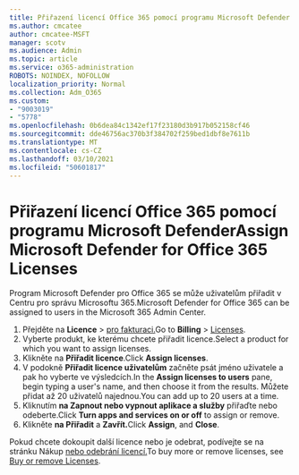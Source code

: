 ```yaml
---
title: Přiřazení licencí Office 365 pomocí programu Microsoft Defender
ms.author: cmcatee
author: cmcatee-MSFT
manager: scotv
ms.audience: Admin
ms.topic: article
ms.service: o365-administration
ROBOTS: NOINDEX, NOFOLLOW
localization_priority: Normal
ms.collection: Adm_O365
ms.custom:
- "9003019"
- "5778"
ms.openlocfilehash: 0b6dea84c1342ef17f23180d3b917b052158cf46
ms.sourcegitcommit: dde46756ac370b3f384702f259bed1dbf8e7611b
ms.translationtype: MT
ms.contentlocale: cs-CZ
ms.lasthandoff: 03/10/2021
ms.locfileid: "50601817"
---
```

# <a name="assign-microsoft-defender-for-office-365-licenses"></a><span data-ttu-id="48575-102">Přiřazení licencí Office 365 pomocí programu Microsoft Defender</span><span class="sxs-lookup"><span data-stu-id="48575-102">Assign Microsoft Defender for Office 365 Licenses</span></span>

<span data-ttu-id="48575-103">Program Microsoft Defender pro Office 365 se může uživatelům přiřadit v Centru pro správu Microsoftu 365.</span><span class="sxs-lookup"><span data-stu-id="48575-103">Microsoft Defender for Office 365 can be assigned to users in the Microsoft 365 Admin Center.</span></span>

1. <span data-ttu-id="48575-104">Přejděte na **Licence**  >  [pro fakturaci.](https://go.microsoft.com/fwlink/p/?linkid=842264)</span><span class="sxs-lookup"><span data-stu-id="48575-104">Go to **Billing** > [Licenses](https://go.microsoft.com/fwlink/p/?linkid=842264).</span></span>
2. <span data-ttu-id="48575-105">Vyberte produkt, ke kterému chcete přiřadit licence.</span><span class="sxs-lookup"><span data-stu-id="48575-105">Select a product for which you want to assign licenses.</span></span>
3. <span data-ttu-id="48575-106">Klikněte na **Přiřadit licence**.</span><span class="sxs-lookup"><span data-stu-id="48575-106">Click **Assign licenses**.</span></span>
4. <span data-ttu-id="48575-107">V podokně **Přiřadit licence uživatelům**  začněte psát jméno uživatele a pak ho vyberte ve výsledcích.</span><span class="sxs-lookup"><span data-stu-id="48575-107">In the **Assign licenses to users**  pane, begin typing a user's name, and then choose it from the results.</span></span> <span data-ttu-id="48575-108">Můžete přidat až 20 uživatelů najednou.</span><span class="sxs-lookup"><span data-stu-id="48575-108">You can add up to 20 users at a time.</span></span>
5. <span data-ttu-id="48575-109">Kliknutím **na Zapnout nebo vypnout aplikace a služby**  přiřaďte nebo odeberte.</span><span class="sxs-lookup"><span data-stu-id="48575-109">Click **Turn apps and services on or off**  to assign or remove.</span></span>
6. <span data-ttu-id="48575-110">Klikněte **na Přiřadit** a **Zavřít.**</span><span class="sxs-lookup"><span data-stu-id="48575-110">Click **Assign**, and  **Close**.</span></span>

<span data-ttu-id="48575-111">Pokud chcete dokoupit další licence nebo je odebrat, podívejte se na stránku Nákup [nebo odebrání licencí.](https://docs.microsoft.com/microsoft-365/commerce/licenses/buy-licenses#buy-or-remove-licenses-for-your-business-subscription)</span><span class="sxs-lookup"><span data-stu-id="48575-111">To buy more or remove licenses, see [Buy or remove Licenses](https://docs.microsoft.com/microsoft-365/commerce/licenses/buy-licenses#buy-or-remove-licenses-for-your-business-subscription).</span></span>
